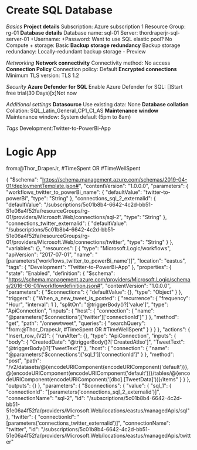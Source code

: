 

# Create SQL Database
_Basics_
**Project details**
Subscription: Azure subscription 1
	Resource Group: rg-01
**Database details**
Database name: sql-01
Server: thordraperjr-sql-server-01
	+Username: 
	+Password: 
Want to use SQL elastic pool? No
Compute + storage: Basic
**Backup storage redundancy**
Backup storage redundancy: Locally-redundant backup storage - Preview

_Networking_
**Network connectivity**
Connectivity method: No access
**Connection Policy**
Connection policy: Default
**Encrypted connections**
Minimum TLS version: TLS 1.2

_Security_
**Azure Defender for SQL**
Enable Azure Defender for SQL: []Start free trial(30 Days)[x]Not now

_Additional settings_
**Datasource**
Use existing data: None
**Database collation**
Collation: SQL_Latin_General_CP1_CI_AS
**Maintenance window**
Maintenance window: System default (5pm to 8am)

_Tags_
Development:Twitter-to-PowerBi-App

# Logic App

from:@Thor_DraperJr, #TimeSpent OR #TimeWellSpent


{
    "$schema": "https://schema.management.azure.com/schemas/2019-04-01/deploymentTemplate.json#",
    "contentVersion": "1.0.0.0",
    "parameters": {
        "workflows_twitter_to_powerBi_name": {
            "defaultValue": "twitter-to-powerBi",
            "type": "String"
        },
        "connections_sql_2_externalid": {
            "defaultValue": "/subscriptions/5c01b8b4-6642-4c2d-bb51-51e06a4f52fa/resourceGroups/rg-01/providers/Microsoft.Web/connections/sql-2",
            "type": "String"
        },
        "connections_twitter_externalid": {
            "defaultValue": "/subscriptions/5c01b8b4-6642-4c2d-bb51-51e06a4f52fa/resourceGroups/rg-01/providers/Microsoft.Web/connections/twitter",
            "type": "String"
        }
    },
    "variables": {},
    "resources": [
        {
            "type": "Microsoft.Logic/workflows",
            "apiVersion": "2017-07-01",
            "name": "[parameters('workflows_twitter_to_powerBi_name')]",
            "location": "eastus",
            "tags": {
                "Development": "Twitter-to-PowerBi-App"
            },
            "properties": {
                "state": "Enabled",
                "definition": {
                    "$schema": "https://schema.management.azure.com/providers/Microsoft.Logic/schemas/2016-06-01/workflowdefinition.json#",
                    "contentVersion": "1.0.0.0",
                    "parameters": {
                        "$connections": {
                            "defaultValue": {},
                            "type": "Object"
                        }
                    },
                    "triggers": {
                        "When_a_new_tweet_is_posted": {
                            "recurrence": {
                                "frequency": "Hour",
                                "interval": 1
                            },
                            "splitOn": "@triggerBody()?['value']",
                            "type": "ApiConnection",
                            "inputs": {
                                "host": {
                                    "connection": {
                                        "name": "@parameters('$connections')['twitter']['connectionId']"
                                    }
                                },
                                "method": "get",
                                "path": "/onnewtweet",
                                "queries": {
                                    "searchQuery": "from:@Thor_DraperJr, #TimeSpent OR #TimeWellSpent"
                                }
                            }
                        }
                    },
                    "actions": {
                        "Insert_row_(V2)": {
                            "runAfter": {},
                            "type": "ApiConnection",
                            "inputs": {
                                "body": {
                                    "CreatedDate": "@triggerBody()?['CreatedAtIso']",
                                    "TweetText": "@triggerBody()?['TweetText']"
                                },
                                "host": {
                                    "connection": {
                                        "name": "@parameters('$connections')['sql_1']['connectionId']"
                                    }
                                },
                                "method": "post",
                                "path": "/v2/datasets/@{encodeURIComponent(encodeURIComponent('default'))},@{encodeURIComponent(encodeURIComponent('default'))}/tables/@{encodeURIComponent(encodeURIComponent('[dbo].[TweetData]'))}/items"
                            }
                        }
                    },
                    "outputs": {}
                },
                "parameters": {
                    "$connections": {
                        "value": {
                            "sql_1": {
                                "connectionId": "[parameters('connections_sql_2_externalid')]",
                                "connectionName": "sql-2",
                                "id": "/subscriptions/5c01b8b4-6642-4c2d-bb51-51e06a4f52fa/providers/Microsoft.Web/locations/eastus/managedApis/sql"
                            },
                            "twitter": {
                                "connectionId": "[parameters('connections_twitter_externalid')]",
                                "connectionName": "twitter",
                                "id": "/subscriptions/5c01b8b4-6642-4c2d-bb51-51e06a4f52fa/providers/Microsoft.Web/locations/eastus/managedApis/twitter"